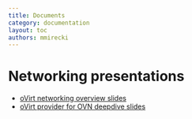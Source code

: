 ```yaml
---
title: Documents
category: documentation
layout: toc
authors: mmirecki
---
```


# Networking presentations

* [oVirt networking overview slides](http://redhat.slides.com/mmirecki/ovirt-networking-overview?token=nOj9jFg3#/)
* [oVirt provider for OVN deepdive slides](http://redhat.slides.com/mmirecki/ovirt-provider-ovn?token=HCINfSe6)

